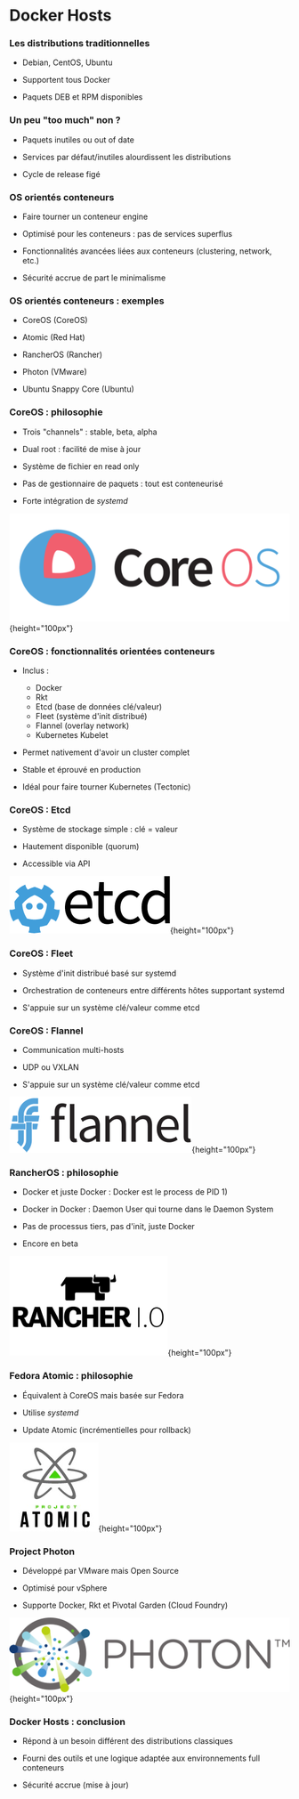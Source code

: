 # Docker Hosts

### Les distributions traditionnelles

- Debian, CentOS, Ubuntu

- Supportent tous Docker

- Paquets DEB et RPM disponibles

### Un peu "too much" non ?

- Paquets inutiles ou out of date

- Services par défaut/inutiles alourdissent les distributions

- Cycle de release figé

### OS orientés conteneurs

- Faire tourner un conteneur engine

- Optimisé pour les conteneurs : pas de services superflus

- Fonctionnalités avancées liées aux conteneurs (clustering, network, etc.)

- Sécurité accrue de part le minimalisme

### OS orientés conteneurs : exemples

- CoreOS (CoreOS)

- Atomic (Red Hat)

- RancherOS (Rancher)

- Photon (VMware)

- Ubuntu Snappy Core (Ubuntu)

### CoreOS : philosophie

- Trois "channels" : stable, beta, alpha

- Dual root : facilité de mise à jour

- Système de fichier en read only

- Pas de gestionnaire de paquets : tout est conteneurisé

- Forte intégration de *systemd*

![](images/docker/coreos.png){height="100px"}

### CoreOS : fonctionnalités orientées conteneurs

- Inclus :
    - Docker
    - Rkt
    - Etcd (base de données clé/valeur)
    - Fleet (système d'init distribué)
    - Flannel (overlay network)
    - Kubernetes Kubelet

- Permet nativement d'avoir un cluster complet

- Stable et éprouvé en production

- Idéal pour faire tourner Kubernetes (Tectonic)

### CoreOS : Etcd

- Système de stockage simple : clé = valeur

- Hautement disponible (quorum)

- Accessible via API

![](images/docker/etcd.png){height="100px"}

### CoreOS : Fleet

- Système d'init distribué basé sur systemd

- Orchestration de conteneurs entre différents hôtes supportant systemd

- S'appuie sur un système clé/valeur comme etcd

### CoreOS : Flannel

- Communication multi-hosts

- UDP ou VXLAN

- S'appuie sur un système clé/valeur comme etcd

![](images/docker/flannel.png){height="100px"}

### RancherOS : philosophie

- Docker et juste Docker : Docker est le process de PID 1)

- Docker in Docker : Daemon User qui tourne dans le Daemon System

- Pas de processus tiers, pas d'init, juste Docker

- Encore en beta

![](images/docker/rancher.png){height="100px"}

### Fedora Atomic : philosophie

- Équivalent à CoreOS mais basée sur Fedora

- Utilise *systemd*

- Update Atomic (incrémentielles pour rollback)

![](images/docker/atomic.png){height="100px"}

### Project Photon

- Développé par VMware mais Open Source [](https://github.com/vmware/photon)

- Optimisé pour vSphere

- Supporte Docker, Rkt et Pivotal Garden (Cloud Foundry)

![](images/docker/photon.png){height="100px"}

### Docker Hosts : conclusion

- Répond à un besoin différent des distributions classiques

- Fourni des outils et une logique adaptée aux environnements full conteneurs

- Sécurité accrue (mise à jour)

